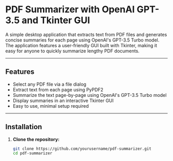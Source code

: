 # PDF Summarizer with OpenAI GPT-3.5 and Tkinter GUI

A simple desktop application that extracts text from PDF files and generates concise summaries for each page using OpenAI's GPT-3.5 Turbo model. The application features a user-friendly GUI built with Tkinter, making it easy for anyone to quickly summarize lengthy PDF documents.

---

## Features

- Select any PDF file via a file dialog
- Extract text from each page using PyPDF2
- Summarize the text page-by-page using OpenAI's GPT-3.5 Turbo model
- Display summaries in an interactive Tkinter GUI
- Easy to use, minimal setup required

---

## Installation

1. **Clone the repository:**

   ```bash
   git clone https://github.com/yourusername/pdf-summarizer.git
   cd pdf-summarizer

